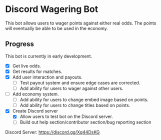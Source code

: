# Discord Wagering Bot
This bot allows users to wager points against either real odds. The points will eventually be able to be used in the economy.

## Progress ##
This bot is currently in early development.

- [x] Get live odds.
- [x] Get results for matches.
- [x] Add user interaction and payouts.
    - [ ] Test payout system and ensure edge cases are corrected.
    - [ ] Add ability for users to wager against other users.
- [ ] Add economy system.
    - [ ] Add ability for users to change embed image based on points.
    - [ ] Add ability for users to change titles based on points.

- [x] Create Discord server    
    - [x] Allow users to test bot on the Discord server.
    - [ ] Build out help section/contributor section/bug reporting section

Discord Server: https://discord.gg/Xq44DsKG